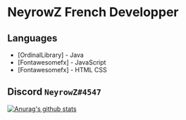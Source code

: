 # NeyrowZ French Developper

## Languages
*  [OrdinalLibrary] - Java
*  [Fontawesomefx] - JavaScript
*  [Fontawesomefx] - HTML CSS

## Discord `NeyrowZ#4547`
[![Anurag's github stats](https://github-readme-stats.vercel.app/api?username=NeyrowZ&theme=blue-green)](https://github.com/NeyrowZ)
